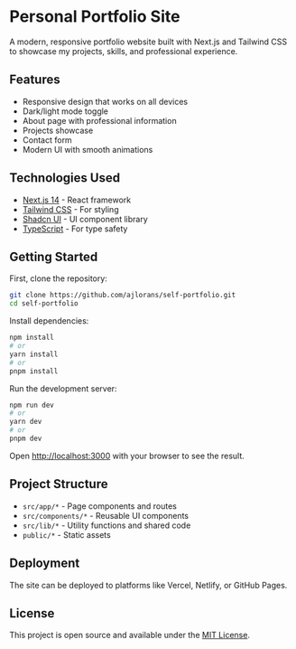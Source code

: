 # Personal Portfolio Site

A modern, responsive portfolio website built with Next.js and Tailwind CSS to showcase my projects, skills, and professional experience.

## Features

- Responsive design that works on all devices
- Dark/light mode toggle
- About page with professional information
- Projects showcase
- Contact form
- Modern UI with smooth animations

## Technologies Used

- [Next.js 14](https://nextjs.org) - React framework
- [Tailwind CSS](https://tailwindcss.com) - For styling
- [Shadcn UI](https://ui.shadcn.com) - UI component library
- [TypeScript](https://www.typescriptlang.org) - For type safety

## Getting Started

First, clone the repository:

```bash
git clone https://github.com/ajlorans/self-portfolio.git
cd self-portfolio
```

Install dependencies:

```bash
npm install
# or
yarn install
# or
pnpm install
```

Run the development server:

```bash
npm run dev
# or
yarn dev
# or
pnpm dev
```

Open [http://localhost:3000](http://localhost:3000) with your browser to see the result.

## Project Structure

- `src/app/*` - Page components and routes
- `src/components/*` - Reusable UI components
- `src/lib/*` - Utility functions and shared code
- `public/*` - Static assets

## Deployment

The site can be deployed to platforms like Vercel, Netlify, or GitHub Pages.

## License

This project is open source and available under the [MIT License](LICENSE).
